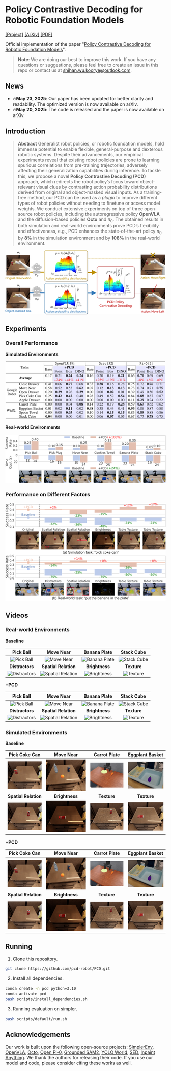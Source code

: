 # Policy Contrastive Decoding for Robotic Foundation Models

[[Project]](https://Koorye.github.io/proj/PCD/) [[ArXiv]](https://arxiv.org/abs/2505.13255) [[PDF]](https://arxiv.org/pdf/2505.13255)

Official implementation of the paper "[Policy Contrastive Decoding for Robotic Foundation Models](https://arxiv.org/abs/2505.13255)".

> **Note**: We are doing our best to improve this work. If you have any questions or suggestions, please feel free to create an issue in this repo or contact us at shihan.wu.koorye@outlook.com.

## News

- 🔥**May 23, 2025**: Our paper has been updated for better clarity and readability. The optimized version is now available on arXiv.
- 🔥**May 20, 2025**: The code is released and the paper is now available on arXiv.

## Introduction

> **Abstract** Generalist robot policies, or robotic foundation models, hold immense potential to enable flexible, general-purpose and dexterous robotic systems. Despite their advancements, our empirical experiments reveal that existing robot policies are prone to learning spurious correlations from pre-training trajectories, adversely affecting their generalization capabilities during inference. To tackle this, we propose a novel **Policy Contrastive Decoding (PCD)** approach, which redirects the robot policy’s focus toward object-relevant visual clues by contrasting action probability distributions derived from original and object-masked visual inputs. As a training-free method, our PCD can be used as a *plugin* to improve different types of robot policies without needing to finetune or access model weights. We conduct extensive experiments on top of three open-source robot policies, including the autoregressive policy **OpenVLA** and the diffusion-based policies **Octo** and $\pi_0$. The obtained results in both simulation and real-world environments prove PCD’s flexibility and effectiveness, e.g., PCD enhances the state-of-the-art policy $\pi_0$ by **8%** in the simulation environment and by **108%** in the real-world environment.

![Policy Contrastive Decoding](examples/method.png)

## Experiments

### Overall Performance

**Simulated Environments**

![Simpler Results](examples/simpler_results.png)

**Real-world Environments**

![Real-world Results](examples/real_results.png)

### Performance on Different Factors

![Factors](examples/factors.png)

## Videos

### Real-world Environments

**Baseline**

| Pick Ball | Move Near | Banana Plate | Stack Cube |
| :-------: | :-------: | :---------: | :-------: |
| ![Pick Ball](examples/videos/main/real/baseline/pick_ball.gif) | ![Move Near](examples/videos/main/real/baseline/move_near.gif) | ![Banana Plate](examples/videos/main/real/baseline/banana_plate.gif) | ![Stack Cube](examples/videos/main/real/baseline/stack_cube.gif) |
| **Distractors** | **Spatial Relation** | **Brightness** | **Texture** |
| ![Distractors](examples/videos/factor/real/baseline/distractor.gif) | ![Spatial Relation](examples/videos/factor/real/baseline/spatial.gif) | ![Brightness](examples/videos/factor/real/baseline/brightness.gif) | ![Texture](examples/videos/factor/real/baseline/texture.gif) |

**+PCD**

| Pick Ball | Move Near | Banana Plate | Stack Cube |
| :-------: | :-------: | :---------: | :-------: |
| ![Pick Ball](examples/videos/main/real/pcd/pick_ball.gif) | ![Move Near](examples/videos/main/real/pcd/move_near.gif) | ![Banana Plate](examples/videos/main/real/pcd/banana_plate.gif) | ![Stack Cube](examples/videos/main/real/pcd/stack_cube.gif) |
| **Distractors** | **Spatial Relation** | **Brightness** | **Texture** |
| ![Distractors](examples/videos/factor/real/pcd/distractor.gif) | ![Spatial Relation](examples/videos/factor/real/pcd/spatial.gif) | ![Brightness](examples/videos/factor/real/pcd/brightness.gif) | ![Texture](examples/videos/factor/real/pcd/texture.gif) |

### Simulated Environments

**Baseline**

| Pick Coke Can | Move Near | Carrot Plate | Eggplant Basket |
| :-----------: | :-------: | :---------: | :-------: |
| ![Pick Coke Can](examples/videos/main/simpler/baseline/pick_coke_can.gif) | ![Move Near](examples/videos/main/simpler/baseline/move_near.gif) | ![Carrot Plate](examples/videos/main/simpler/baseline/carrot_plate.gif) | ![Stack Cube](examples/videos/main/simpler/baseline/eggplant_basket.gif) |
| **Spatial Relation** | **Brightness** | **Texture** | **Texture** |
| ![Spatial Relation](examples/videos/factor/simpler/baseline/spatial.gif) | ![Brightness](examples/videos/factor/simpler/baseline/brightness.gif) | ![Texture](examples/videos/factor/simpler/baseline/texture.gif) | ![Distractors](examples/videos/factor/simpler/baseline/texture2.gif) |

**+PCD**

| Pick Coke Can | Move Near | Carrot Plate | Eggplant Basket |
| :-----------: | :-------: | :---------: | :-------: |
| ![Pick Coke Can](examples/videos/main/simpler/pcd/cut_pick_coke_can.gif) | ![Move Near](examples/videos/main/simpler/pcd/cut_move_near.gif) | ![Carrot Plate](examples/videos/main/simpler/pcd/cut_carrot_plate.gif) | ![Stack Cube](examples/videos/main/simpler/pcd/cut_eggplant_basket.gif) |
| **Spatial Relation** | **Brightness** | **Texture** | **Texture** |
| ![Spatial Relation](examples/videos/factor/simpler/pcd/cut_spatial.gif) | ![Brightness](examples/videos/factor/simpler/pcd/cut_brightness.gif) | ![Texture](examples/videos/factor/simpler/pcd/cut_texture.gif) | ![Distractors](examples/videos/factor/simpler/pcd/cut_texture2.gif) |

## Running

1. Clone this repository.

```bash
git clone https://github.com/pcd-robot/PCD.git
```

2. Install all dependencies.

```bash
conda create -n pcd python=3.10
conda activate pcd
bash scripts/install_dependencies.sh
```

3. Running evaluation on simpler.

```bash
bash scripts/default/run.sh
```

## Acknowledgements

Our work is built upon the following open-source projects: [SimplerEnv](https://github.com/simpler-env/SimplerEnv), [OpenVLA](https://github.com/openvla/openvla), [Octo](https://github.com/octo-models/octo), [Open Pi-0](https://github.com/allenzren/open-pi-zero), [Grounded SAM2](https://github.com/IDEA-Research/Grounded-SAM-2), [YOLO World](https://github.com/AILab-CVC/YOLO-World), [SED](https://github.com/xb534/SED), [Inpaint Anything](https://github.com/geekyutao/Inpaint-Anything).
We thank the authors for releasing their code. If you use our model and code, please consider citing these works as well.